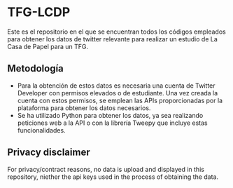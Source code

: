 # TFG-LCDP
 Este es el repositorio en el que se encuentran todos los códigos empleados para obtener los datos de twitter relevante para realizar un estudio de La Casa de Papel para un TFG.
 
 ## Metodología
 
-  Para la obtención de estos datos es necesaria una cuenta de Twitter Developer con permisos elevados o de estudiante. Una vez creada la cuenta con estos permisos, se emplean las APIs proporcionadas por la plataforma para obtener los datos necesarios. 
-  Se ha utilizado Python para obtener los datos, ya sea realizando peticiones web a la API o con la librería Tweepy que incluye estas funcionalidades.

## Privacy disclaimer

For privacy/contract reasons, no data is upload and displayed in this repository, niether the api keys used in the process of obtaining the data.
